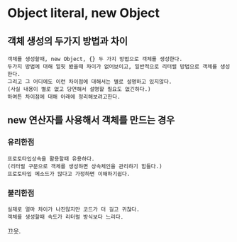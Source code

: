 # Object literal, new Object

## 객체 생성의 두가지 방법과 차이

```text
객체를 생성할때, new Object, {} 두 가지 방법으로 객체를 생성한다.
두가지 방법에 대해 얼핏 봤을때 차이가 없어보이고, 일반적으로 리터럴 방법으로 객체를 생성한다.
그리고 그 어디에도 이런 차이점에 대해서는 별로 설명하고 있지않다.
(사실 내용이 별로 없고 당연해서 설명할 필요도 없긴하다.)
하여튼 차이점에 대해 아래에 정리해보려고한다.
```

## new 연산자를 사용해서 객체를 만드는 경우

### 유리한점

```text
프로토타입상속을 활용할때 유용하다.
(리터럴 구문으로 객체를 생성하면 상속체인을 관리하기 힘들다.)
프로토타입 메소드가 많다고 가정하면 이해하기쉽다.
```

### 불리한점

```text
실제로 얼마 차이가 나진않지만 코드가 더 길고 귀찮다.
객체를 생성할때 속도가 리터럴 방식보다 느리다.
```

끄읏.

